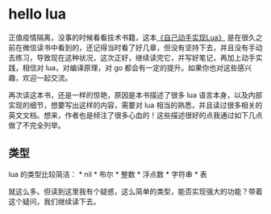 # hello lua
正值疫情隔离，没事的时候看看技术书籍，这本[《自己动手实现Lua》](https://book.douban.com/subject/30348061/) 是在很久之前在微信读书中看到的，还记得当时看了好几章，但没有坚持下去，并且没有手动去练习，导致现在这种状况，这次正好，继续读完它，并写好笔记，再加上动手实践，相信对 lua，对编译原理，对 go 都会有一定的提升。如果你也对这些感兴趣，欢迎一起交流。

再次读这本书，还是一样的惊艳，原因是本书描述了很多 lua 语言本身，以及内部实现的细节，想要写出这样的内容，需要对 lua 相当的熟悉，并且读过很多相关的英文文档。想来，作者也是倾注了很多心血的！这些描述很好的点我通过如下几点做了不完全列举。

## 类型
lua 的类型比较简洁：
    * nil
    * 布尔
    * 整数
    * 浮点数
    * 字符串
    * 表

就这么多。但读到这里我有个疑惑，这么简单的类型，能否实现强大的功能？带着这个疑问，我们继续读下去。


